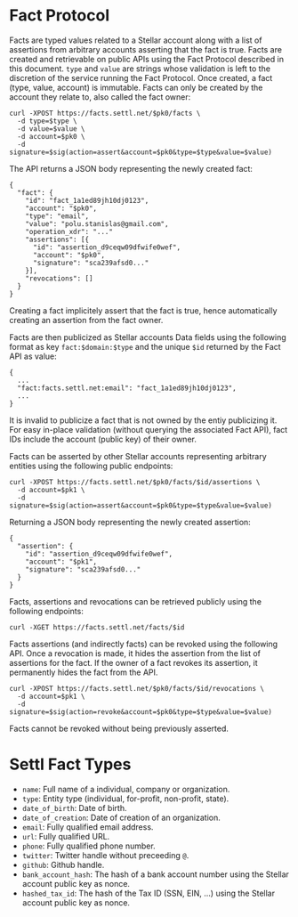 # Fact Protocol

Facts are typed values related to a Stellar account along with a list of
assertions from arbitrary accounts asserting that the fact is true. Facts are
created and retrievable on public APIs using the Fact Protocol described in
this document. `type` and `value` are strings whose validation is left to the
discretion of the service running the Fact Protocol. Once created, a fact
(type, value, account) is immutable. Facts can only be created by the account
they relate to, also called the fact owner:

```
curl -XPOST https://facts.settl.net/$pk0/facts \
  -d type=$type \
  -d value=$value \
  -d account=$pk0 \
  -d signature=$sig(action=assert&account=$pk0&type=$type&value=$value)
```

The API returns a JSON body representing the newly created fact:

```
{
  "fact": {
    "id": "fact_1a1ed89jh10dj0123",
    "account": "$pk0",
    "type": "email",
    "value": "polu.stanislas@gmail.com",
    "operation_xdr": "..."
    "assertions": [{
      "id": "assertion_d9ceqw09dfwife0wef",
      "account": "$pk0",
      "signature": "sca239afsd0..."
    }],
    "revocations": []
  }
}
```
Creating a fact implicitely assert that the fact is true, hence automatically
creating an assertion from the fact owner.

Facts are then publicized as Stellar accounts Data fields using the following
format as key `fact:$domain:$type` and the unique `$id` returned by the
Fact API as value:

```
{
  ...
  "fact:facts.settl.net:email": "fact_1a1ed89jh10dj0123",
  ...
}

```
It is invalid to publicize a fact that is not owned by the entiy publicizing
it. For easy in-place validation (without querying the associated Fact API),
fact IDs include the account (public key) of their owner.

Facts can be asserted by other Stellar accounts representing arbitrary entities
using the following public endpoints:

```
curl -XPOST https://facts.settl.net/$pk0/facts/$id/assertions \
  -d account=$pk1 \
  -d signature=$sig(action=assert&account=$pk0&type=$type&value=$value)
```

Returning a JSON body representing the newly created assertion:
```
{
  "assertion": {
    "id": "assertion_d9ceqw09dfwife0wef",
    "account": "$pk1",
    "signature": "sca239afsd0..."
  }
}
```

Facts, assertions and revocations can be retrieved publicly using the following
endpoints:

```
curl -XGET https://facts.settl.net/facts/$id
```

Facts assertions (and indirectly facts) can be revoked using the following API.
Once a revocation is made, it hides the assertion from the list of assertions
for the fact. If the owner of a fact revokes its assertion, it permanently
hides the fact from the API.

```
curl -XPOST https://facts.settl.net/$pk0/facts/$id/revocations \
  -d account=$pk1 \
  -d signature=$sig(action=revoke&account=$pk0&type=$type&value=$value)
```

Facts cannot be revoked without being previously asserted.

# Settl Fact Types

- `name`: Full name of a individual, company or organization.
- `type`: Entity type (individual, for-profit, non-profit, state).
- `date_of_birth`: Date of birth.
- `date_of_creation`: Date of creation of an organization.
- `email`: Fully qualified email address.
- `url`: Fully qualified URL.
- `phone`: Fully qualified phone number.
- `twitter`: Twitter handle without preceeding `@`.
- `github`: Github handle.
- `bank_account_hash`: The hash of a bank account number using the Stellar
   account public key as nonce.
- `hashed_tax_id`: The hash of the Tax ID (SSN, EIN, ...) using the Stellar
   account public key as nonce.

